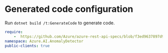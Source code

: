 # Generated code configuration

Run `dotnet build /t:GenerateCode` to generate code.

``` yaml
require:
    -  https://github.com/Azure/azure-rest-api-specs/blob/f3ed9637897d9f095a8ec28ed82f59ec85fff954/specification/cognitiveservices/data-plane/AnomalyDetector/readme.md
namespace: Azure.AI.AnomalyDetector
public-clients: true
```
